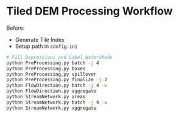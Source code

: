 # Tiled DEM Processing Workflow

Before:

- Generate Tile Index
- Setup path in `config.ini`

```bash
# Fill Depressions and Label Watersheds
python PreProcessing.py batch -j 4
python PreProcessing.py boxes
python PreProcessing.py spillover
python PreProcessing.py finalize -j 2
python FlowDirection.py batch -j 4 -w
python FlowDirection.py aggregate
python StreamNetwork.py areas
python StreamNetwork.py batch -j 4 -w
python StreamNetwork.py aggregate
```